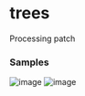 # trees
Processing patch

### Samples
![image](https://user-images.githubusercontent.com/22303124/110023431-7c756200-7d2d-11eb-869b-282eb814c593.png)
![image](https://user-images.githubusercontent.com/22303124/110023618-a7f84c80-7d2d-11eb-9f53-aee2ad9570c0.png)
